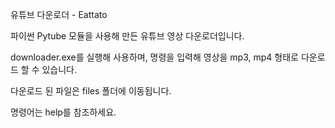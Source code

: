 유튜브 다운로더 - Eattato

파이썬 Pytube 모듈을 사용해 만든 유튜브 영상 다운로더입니다.

downloader.exe를 실행해 사용하며, 명령을 입력해 영상을 mp3, mp4 형태로 다운로드 할 수 있습니다.

다운로드 된 파일은 files 폴더에 이동됩니다.

명령어는 help를 참조하세요.

